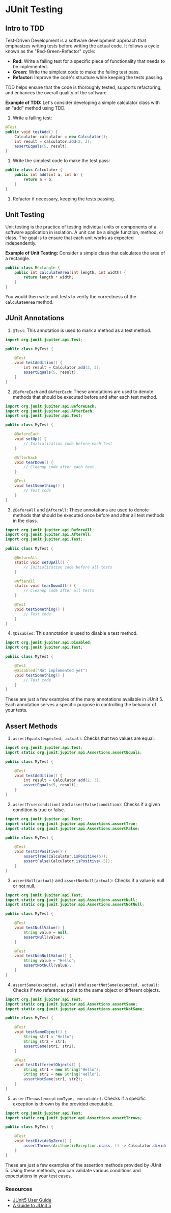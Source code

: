 # JUnit Testing

## Intro to TDD

Test-Driven Development is a software development approach that emphasizes writing tests before writing the actual code. It follows a cycle known as the "Red-Green-Refactor" cycle:

- **Red:** Write a failing test for a specific piece of functionality that needs to be implemented.
- **Green:** Write the simplest code to make the failing test pass.
- **Refactor:** Improve the code's structure while keeping the tests passing.

TDD helps ensure that the code is thoroughly tested, supports refactoring, and enhances the overall quality of the software.

**Example of TDD:**
Let's consider developing a simple calculator class with an "add" method using TDD.

1. Write a failing test:

```java
@Test
public void testAdd() {
    Calculator calculator = new Calculator();
    int result = calculator.add(2, 3);
    assertEquals(5, result);
}
```

1. Write the simplest code to make the test pass:

```java
public class Calculator {
    public int add(int a, int b) {
        return a + b;
    }
}
```

1. Refactor if necessary, keeping the tests passing.

## Unit Testing

Unit testing is the practice of testing individual units or components of a software application in isolation. A unit can be a single function, method, or class. The goal is to ensure that each unit works as expected independently.

**Example of Unit Testing:**
Consider a simple class that calculates the area of a rectangle.

```java
public class Rectangle {
    public int calculateArea(int length, int width) {
        return length * width;
    }
}
```

You would then write unit tests to verify the correctness of the **`calculateArea`** method.

## JUnit Annotations

1. `@Test`: This annotation is used to mark a method as a test method.

```java
import org.junit.jupiter.api.Test;

public class MyTest {

    @Test
    void testAddition() {
        int result = Calculator.add(2, 3);
        assertEquals(5, result);
    }
}
```

2. `@BeforeEach` and `@AfterEach`: These annotations are used to denote methods that should be executed before and after each test method.

```java
import org.junit.jupiter.api.BeforeEach;
import org.junit.jupiter.api.AfterEach;
import org.junit.jupiter.api.Test;

public class MyTest {

    @BeforeEach
    void setUp() {
        // Initialization code before each test
    }

    @AfterEach
    void tearDown() {
        // Cleanup code after each test
    }

    @Test
    void testSomething() {
        // Test code
    }
}
```

3. `@BeforeAll` and `@AfterAll`: These annotations are used to denote methods that should be executed once before and after all test methods in the class.

```java
import org.junit.jupiter.api.BeforeAll;
import org.junit.jupiter.api.AfterAll;
import org.junit.jupiter.api.Test;

public class MyTest {

    @BeforeAll
    static void setUpAll() {
        // Initialization code before all tests
    }

    @AfterAll
    static void tearDownAll() {
        // Cleanup code after all tests
    }

    @Test
    void testSomething() {
        // Test code
    }
}
```

4. `@Disabled`: This annotation is used to disable a test method.

```java
import org.junit.jupiter.api.Disabled;
import org.junit.jupiter.api.Test;

public class MyTest {

    @Test
    @Disabled("Not implemented yet")
    void testSomething() {
        // Test code
    }
}
```

These are just a few examples of the many annotations available in JUnit 5. Each annotation serves a specific purpose in controlling the behavior of your tests.

## Assert Methods

1. `assertEquals(expected, actual)`:
Checks that two values are equal.

```java
import org.junit.jupiter.api.Test;
import static org.junit.jupiter.api.Assertions.assertEquals;

public class MyTest {

    @Test
    void testAddition() {
        int result = Calculator.add(2, 3);
        assertEquals(5, result);
    }
}
```

2. `assertTrue(condition)` and `assertFalse(condition)`:
Checks if a given condition is true or false.

```java
import org.junit.jupiter.api.Test;
import static org.junit.jupiter.api.Assertions.assertTrue;
import static org.junit.jupiter.api.Assertions.assertFalse;

public class MyTest {

    @Test
    void testIsPositive() {
        assertTrue(Calculator.isPositive(5));
        assertFalse(Calculator.isPositive(-5));
    }
}
```

3. `assertNull(actual)` and `assertNotNull(actual)`:
Checks if a value is null or not null.

```java
import org.junit.jupiter.api.Test;
import static org.junit.jupiter.api.Assertions.assertNull;
import static org.junit.jupiter.api.Assertions.assertNotNull;

public class MyTest {

    @Test
    void testNullValue() {
        String value = null;
        assertNull(value);
    }

    @Test
    void testNonNullValue() {
        String value = "Hello";
        assertNotNull(value);
    }
}
```

4. `assertSame(expected, actual)` and `assertNotSame(expected, actual)`:
Checks if two references point to the same object or different objects.

```java
import org.junit.jupiter.api.Test;
import static org.junit.jupiter.api.Assertions.assertSame;
import static org.junit.jupiter.api.Assertions.assertNotSame;

public class MyTest {

    @Test
    void testSameObject() {
        String str1 = "Hello";
        String str2 = str1;
        assertSame(str1, str2);
    }

    @Test
    void testDifferentObjects() {
        String str1 = new String("Hello");
        String str2 = new String("Hello");
        assertNotSame(str1, str2);
    }
}
```

5. `assertThrows(exceptionType, executable)`:
Checks if a specific exception is thrown by the provided executable.

```java
import org.junit.jupiter.api.Test;
import static org.junit.jupiter.api.Assertions.assertThrows;

public class MyTest {

    @Test
    void testDivideByZero() {
        assertThrows(ArithmeticException.class, () -> Calculator.divide(10, 0));
    }
}
```

These are just a few examples of the assertion methods provided by JUnit 5. Using these methods, you can validate various conditions and expectations in your test cases.


### Resources

- [JUnit5 User Guide](https://junit.org/junit5/docs/current/user-guide/)
- [A Guide to JUnit 5](https://www.baeldung.com/junit-5)